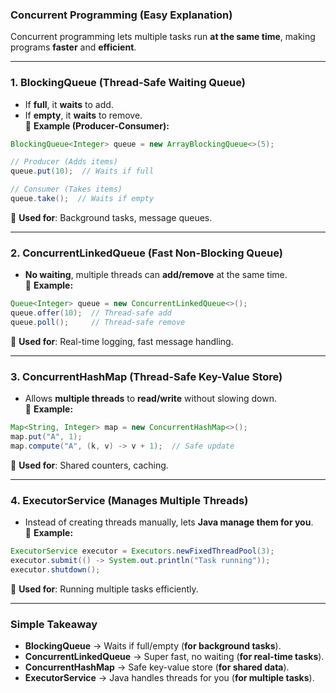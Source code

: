 ### **Concurrent Programming (Easy Explanation)**
Concurrent programming lets multiple tasks run **at the same time**, making programs **faster** and **efficient**.

---

### **1. BlockingQueue (Thread-Safe Waiting Queue)**
- If **full**, it **waits** to add.  
- If **empty**, it **waits** to remove.  
📌 **Example (Producer-Consumer):**  
```java
BlockingQueue<Integer> queue = new ArrayBlockingQueue<>(5);

// Producer (Adds items)
queue.put(10);  // Waits if full

// Consumer (Takes items)
queue.take();  // Waits if empty
```
🔹 **Used for**: Background tasks, message queues.

---

### **2. ConcurrentLinkedQueue (Fast Non-Blocking Queue)**
- **No waiting**, multiple threads can **add/remove** at the same time.  
📌 **Example:**  
```java
Queue<Integer> queue = new ConcurrentLinkedQueue<>();
queue.offer(10);  // Thread-safe add
queue.poll();     // Thread-safe remove
```
🔹 **Used for**: Real-time logging, fast message handling.

---

### **3. ConcurrentHashMap (Thread-Safe Key-Value Store)**
- Allows **multiple threads** to **read/write** without slowing down.  
📌 **Example:**  
```java
Map<String, Integer> map = new ConcurrentHashMap<>();
map.put("A", 1);
map.compute("A", (k, v) -> v + 1);  // Safe update
```
🔹 **Used for**: Shared counters, caching.

---

### **4. ExecutorService (Manages Multiple Threads)**
- Instead of creating threads manually, lets **Java manage them for you**.  
📌 **Example:**  
```java
ExecutorService executor = Executors.newFixedThreadPool(3);
executor.submit(() -> System.out.println("Task running"));
executor.shutdown();
```
🔹 **Used for**: Running multiple tasks efficiently.

---

### **Simple Takeaway**  
- **BlockingQueue** → Waits if full/empty (**for background tasks**).  
- **ConcurrentLinkedQueue** → Super fast, no waiting (**for real-time tasks**).  
- **ConcurrentHashMap** → Safe key-value store (**for shared data**).  
- **ExecutorService** → Java handles threads for you (**for multiple tasks**).  
